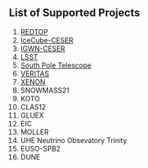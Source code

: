 ## List of Supported Projects

1. [REDTOP](Redtop.md)
2. [IceCube-CESER](icecube.md)
3. [IGWN-CESER](ligo.md)
4. [LSST](lsst.md)
6. [South Pole Telescope](spt.md)
7. [VERITAS](veritas.md)
8. [XENON](xenon.md)
9. SNOWMASS21
9. KOTO
10. CLAS12
11. GLUEX
12. EIC
13. MOLLER
14. UHE Neutrino Obsevatory Trinity
15. EUSO-SPB2
16. DUNE
